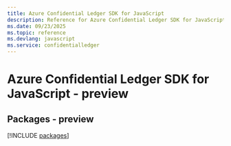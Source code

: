 ```yaml
---
title: Azure Confidential Ledger SDK for JavaScript
description: Reference for Azure Confidential Ledger SDK for JavaScript
ms.date: 09/23/2025
ms.topic: reference
ms.devlang: javascript
ms.service: confidentialledger
---
```

# Azure Confidential Ledger SDK for JavaScript - preview
## Packages - preview
[!INCLUDE [packages](confidential-ledger-index.md)]